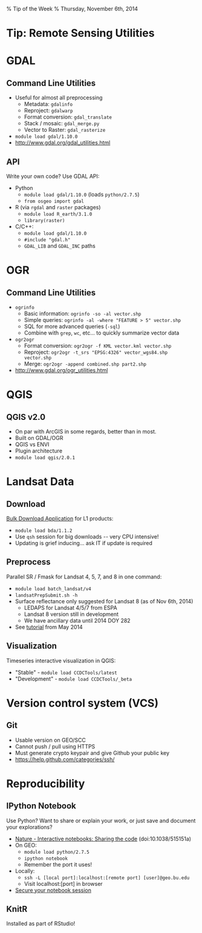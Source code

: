 % Tip of the Week
% Thursday, November 6th, 2014

# Tip: Remote Sensing Utilities

# GDAL

## Command Line Utilities

- Useful for almost all preprocessing
    + Metadata: `gdalinfo`
    + Reproject: `gdalwarp`
    + Format conversion: `gdal_translate`
    + Stack / mosaic: `gdal_merge.py`
    + Vector to Raster: `gdal_rasterize`
- `module load gdal/1.10.0`
- <http://www.gdal.org/gdal_utilities.html>

## API

Write your own code? Use GDAL API:

- Python
    + `module load gdal/1.10.0` (loads `python/2.7.5`)
    + `from osgeo import gdal`
- R (via `rgdal` and `raster` packages)
    + `module load R_earth/3.1.0`
    + `library(raster)`
- C/C++:
    + `module load gdal/1.10.0`
    + `#include "gdal.h"`
    + `GDAL_LIB` and `GDAL_INC` paths

# OGR

## Command Line Utilities

- `ogrinfo`
    + Basic information: `ogrinfo -so -al vector.shp`
    + Simple queries: `ogrinfo -al -where "FEATURE > 5" vector.shp`
    + SQL for more advanced queries (`-sql`)
    + Combine with `grep`, `wc`, etc... to quickly summarize vector data
- `ogr2ogr`
    + Format conversion: `ogr2ogr -f KML vector.kml vector.shp`
    + Reproject: `ogr2ogr -t_srs "EPSG:4326" vector_wgs84.shp vector.shp`
    + Merge: `ogr2ogr -append combined.shp part2.shp`
- <http://www.gdal.org/ogr_utilities.html>

# QGIS

## QGIS v2.0

- On par with ArcGIS in some regards, better than in most.
- Built on GDAL/OGR
- QGIS vs ENVI
- Plugin architecture
- `module load qgis/2.0.1`

# Landsat Data

## Download

[Bulk Download Application](http://earthexplorer.usgs.gov/bulk/) for L1 products:

- `module load bda/1.1.2`
- Use `qsh` session for big downloads -- very CPU intensive!
- Updating is grief inducing... ask IT if update is required

## Preprocess

Parallel SR / Fmask for Landsat 4, 5, 7, and 8 in one command:

- `module load batch_landsat/v4`
- `landsatPrepSubmit.sh -h`
- Surface reflectance only suggested for Landsat 8 (as of Nov 6th, 2014)
    + LEDAPS for Landsat 4/5/7 from ESPA
    + Landsat 8 version still in development
    + We have ancillary data until 2014 DOY 282
- See [tutorial](https://github.com/ceholden/landsat_preprocess) from May 2014

## Visualization

Timeseries interactive visualization in QGIS:

- "Stable" - `module load CCDCTools/latest`
- "Development" - `module load CCDCTools/_beta`

# Version control system (VCS)

## Git

- Usable version on GEO/SCC
- Cannot push / pull using HTTPS
- Must generate crypto keypair and give Github your public key
- <https://help.github.com/categories/ssh/>

# Reproducibility

## IPython Notebook

Use Python? Want to share or explain your work, or just save and document your explorations?

- [Nature - Interactive notebooks: Sharing the code](http://www.nature.com/news/interactive-notebooks-sharing-the-code-1.16261) (doi:10.1038/515151a)
- On GEO:
    + `module load python/2.7.5`
    + `ipython notebook`
    + Remember the port it uses!
- Locally:
    + `ssh -L [local port]:localhost:[remote port] [user]@geo.bu.edu`
    + Visit localhost:[port] in browser
- [Secure your notebook session](http://ipython.org/ipython-doc/1/interactive/public_server.html)

## KnitR

Installed as part of RStudio!
